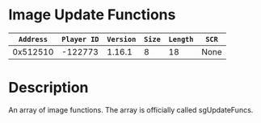 # Image Update Functions

| `Address` | `Player ID` | `Version` | `Size` | `Length` | `SCR` |
| ---------- | ----------- | --------- | ------ | -------- | ---- |
| 0x512510 | -122773 | 1.16.1 | 8 | 18 | None |

# Description

An array of image functions. The array is officially called sgUpdateFuncs.